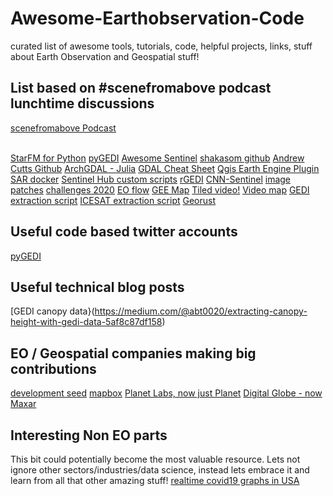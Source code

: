 # Awesome-Earthobservation-Code
curated list of awesome tools, tutorials, code, helpful projects, links, stuff about Earth Observation and Geospatial stuff!

## List based on #scenefromabove podcast lunchtime discussions
[scenefromabove Podcast](http://scenefromabove.org/)<br> <br>

[StarFM for Python](https://github.com/nmileva/starfm4py)
[pyGEDI](https://github.com/EduinHSERNA/pyGEDI)
[Awesome Sentinel](https://github.com/Fernerkundung/awesome-sentinel) 
[shakasom github](https://github.com/shakasom)
[Andrew Cutts Github](https://github.com/acgeospatial)
[ArchGDAL - Julia](https://github.com/yeesian/ArchGDAL.jl)
[GDAL Cheat Sheet](https://github.com/dwtkns/gdal-cheat-sheet)
[Qgis Earth Engine Plugin](https://github.com/gee-community/qgis-earthengine-plugin)
[SAR docker](https://github.com/mortcanty/SARDocker)
[Sentinel Hub custom scripts](https://github.com/sentinel-hub/custom-scripts)
[rGEDI](https://github.com/carlos-alberto-silva/rGEDI)
[CNN-Sentinel](https://github.com/jensleitloff/CNN-Sentinel)
[image patches](https://github.com/Vooban/Smoothly-Blend-Image-Patches)
[challenges 2020](https://github.com/esowc/challenges_2020)
[EO flow](https://github.com/sentinel-hub/eo-flow)
[GEE Map](https://github.com/giswqs/geemap)
[Tiled video!](http://gena.github.io/experiments/mapbox/debug/tiled-video-no2.html)
[Video map](https://github.com/openearth/videomap)
[GEDI extraction script](https://gist.github.com/KMarkert/c68ccf53260d7b775b836bf2e11e2ec3)
[ICESAT extraction script](https://gist.github.com/bzgeo/950f3db986b3513311ed42efe2395171)
[Georust](https://github.com/georust)


## Useful code based twitter accounts
[pyGEDI](https://twitter.com/pyGEDI)

## Useful technical blog posts
[GEDI canopy data}(https://medium.com/@abt0020/extracting-canopy-height-with-gedi-data-5af8c87df158)

## EO / Geospatial companies making big contributions
[development seed](https://github.com/developmentseed)
[mapbox](https://github.com/mapbox)
[Planet Labs, now just Planet](https://github.com/planetlabs)
[Digital Globe - now Maxar](https://github.com/DigitalGlobe)

## Interesting Non EO parts
This bit could potentially become the most valuable resource. Lets not ignore other sectors/industries/data science, instead lets embrace it and learn from all that other amazing stuff!
[realtime covid19 graphs in USA](https://github.com/k-sys/covid-19)
